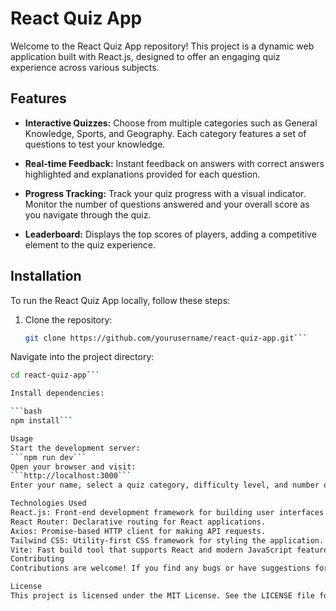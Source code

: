# React Quiz App

Welcome to the React Quiz App repository! This project is a dynamic web application built with React.js, designed to offer an engaging quiz experience across various subjects.

## Features

- **Interactive Quizzes:** Choose from multiple categories such as General Knowledge, Sports, and Geography. Each category features a set of questions to test your knowledge.
  
- **Real-time Feedback:** Instant feedback on answers with correct answers highlighted and explanations provided for each question.
  
- **Progress Tracking:** Track your quiz progress with a visual indicator. Monitor the number of questions answered and your overall score as you navigate through the quiz.
  
- **Leaderboard:** Displays the top scores of players, adding a competitive element to the quiz experience.


## Installation

To run the React Quiz App locally, follow these steps:

1. Clone the repository:

   ```bash
   git clone https://github.com/yourusername/react-quiz-app.git```

Navigate into the project directory:

```bash
cd react-quiz-app```

Install dependencies:

```bash
npm install```

Usage
Start the development server:
```npm run dev```
Open your browser and visit:
```http://localhost:3000```
Enter your name, select a quiz category, difficulty level, and number of questions. Click "Start Quiz" to begin.

Technologies Used
React.js: Front-end development framework for building user interfaces.
React Router: Declarative routing for React applications.
Axios: Promise-based HTTP client for making API requests.
Tailwind CSS: Utility-first CSS framework for styling the application.
Vite: Fast build tool that supports React and modern JavaScript features.
Contributing
Contributions are welcome! If you find any bugs or have suggestions for improvements, please open an issue or submit a pull request.

License
This project is licensed under the MIT License. See the LICENSE file for details.
